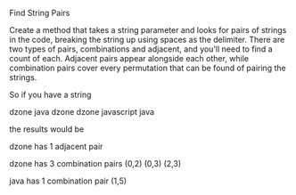 Find String Pairs 

Create a method that takes a string parameter and looks for pairs of strings in the code, breaking the string up using spaces as the delimiter. There are two types of pairs, combinations and adjacent, and you'll need to find a count of each. Adjacent pairs appear alongside each other, while combination pairs cover every permutation that can be found of pairing the strings.

So if you have a string 

dzone java dzone dzone javascript java

the results would be 

dzone has 1 adjacent pair 

dzone has 3 combination pairs (0,2) (0,3) (2,3)

java has 1 combination pair (1,5) 

